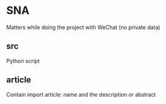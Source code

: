 # SNA
Matters while doing the project with WeChat (no private data)
## src
Python script 
## article
Contain import article: name and the description or abstract



